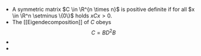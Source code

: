 - A symmetric matrix $C \in \R^{n \times n}$ is positive definite if for all $x \in \R^n \setminus \{0\}$ holds $xCx > 0$.
- The [[Eigendecomposition]] of $C$ obeys
  $$ C =BD^2B$$
-
-